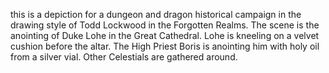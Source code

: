 this is a depiction for a dungeon and dragon historical campaign in the drawing style of Todd Lockwood in the Forgotten Realms. The scene is the anointing of Duke Lohe in the Great Cathedral. Lohe is kneeling on a velvet cushion before the altar. The High Priest Boris is anointing him with holy oil from a silver vial. Other Celestials are gathered around.